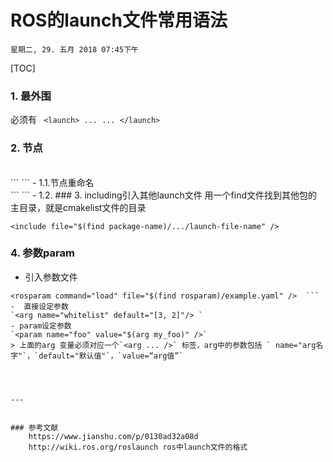 # ROS的launch文件常用语法
`星期二, 29. 五月 2018 07:45下午 `


[TOC] 
### 1. 最外围
必须有 ` <launch> ... ... </launch>` 
### 2. 节点
<br/>
```
<node 
	pkg="包名" 
	type="节点名" 
	name="对节点名重命名，覆盖ros::init中的名字（一般直接写成type同名）"
	args="节点传入参数，会直接赋值给ros::init的argv" 
	ns="把当前节点归到一个命名空间下">
</node>
```  
- 1.1.节点重命名  
<br/>
```
<remap from="original-name" to="new-name" />  
```
- 1.2. 
### 3.  including引入其他launch文件  
用一个find文件找到其他包的主目录，就是cmakelist文件的目录

	<include file="$(find package-name)/.../launch-file-name" />

### 4. 参数param
 - 引入参数文件

```
<rosparam command="load" file="$(find rosparam)/example.yaml" />  ```  
-  直接设定参数  
`<arg name="whitelist" default="[3, 2]"/> `  
- param设定参数
`<param name="foo" value="$(arg my_foo)" />`
> 上面的arg 变量必须对应一个`<arg ... />` 标签，arg中的参数包括 ` name="arg名字"`，`default="默认值"`，`value=“arg值”`
 


	
--- 


### 参考文献
	https://www.jianshu.com/p/0130ad32a08d 
	http://wiki.ros.org/roslaunch ros中launch文件的格式

